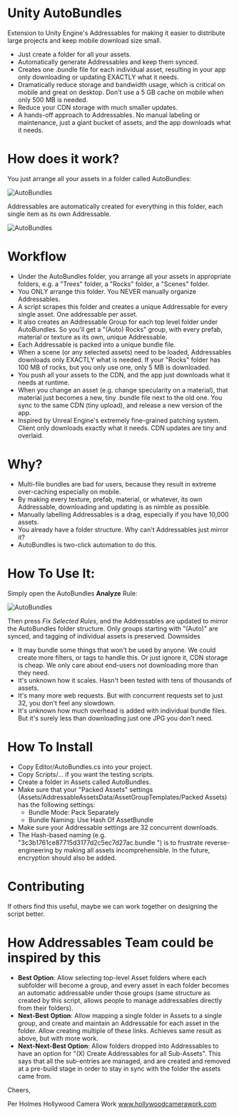 # Unity AutoBundles
Extension to Unity Engine's Addressables for making it easier to distribute large projects and keep mobile download size small.

* Just create a folder for all your assets.
* Automatically generate Addressables and keep them synced.
* Creates one .bundle file for each individual asset, resulting in your app only downloading or updating EXACTLY what it needs.
* Dramatically reduce storage and bandwidth usage, which is critical on mobile and great on desktop. Don't use a 5 GB cache on mobile when only 500 MB is needed.
* Reduce your CDN storage with much smaller updates.
* A hands-off approach to Addressables. No manual labeling or maintenance, just a giant bucket of assets, and the app downloads what it needs.

# How does it work?

You just arrange all your assets in a folder called AutoBundles:

![AutoBundles](https://github.com/perholmes/UnityAutoBundles/raw/master/Images/folders.png)

Addressables are automatically created for everything in this folder, each single item as its own Addressable.

![AutoBundles](https://github.com/perholmes/UnityAutoBundles/raw/master/Images/mapping.png)

# Workflow

* Under the AutoBundles folder, you arrange all your assets in appropriate folders, e.g. a "Trees" folder, a "Rocks" folder, a "Scenes" folder.
* You ONLY arrange this folder. You NEVER manually organize Addressables.
* A script scrapes this folder and creates a unique Addressable for every single asset. One addressable per asset.
* It also creates an Addressable Group for each top level folder under AutoBundles. So you'll get a "(Auto) Rocks" group, with every prefab, material or texture as its own, unique Addressable.
* Each Addressable is packed into a unique bundle file.
* When a scene (or any selected assets) need to be loaded, Addressables downloads only EXACTLY what is needed. If your "Rocks" folder has 100 MB of rocks, but you only use one, only 5 MB is downloaded.
* You push all your assets to the CDN, and the app just downloads what it needs at runtime.
* When you change an asset (e.g. change specularity on a material), that material just becomes a new, tiny .bundle file next to the old one. You sync to the same CDN (tiny upload), and release a new version of the app.
* Inspired by Unreal Engine's extremely fine-grained patching system. Client only downloads exactly what it needs. CDN updates are tiny and overlaid.

# Why?

* Multi-file bundles are bad for users, because they result in extreme over-caching especially on mobile.
* By making every texture, prefab, material, or whatever, its own Addressable, downloading and updating is as nimble as possible.
* Manually labelling Addressables is a drag, especially if you have 10,000 assets.
* You already have a folder structure. Why can't Addressables just mirror it?
* AutoBundles is two-click automation to do this.

# How To Use It:

Simply open the AutoBundles **Analyze** Rule:
 
![AutoBundles](https://github.com/perholmes/UnityAutoBundles/raw/master/Images/analyze.png)
 
Then press *Fix Selected Rules*, and the Addressables are updated to mirror the AutoBundles folder structure. Only groups starting with "(Auto)" are synced, and tagging of individual assets is preserved.
Downsides

* It may bundle some things that won't be used by anyone. We could create more filters, or tags to handle this. Or just ignore it, CDN storage is cheap. We only care about end-users not downloading more than they need.
* It's unknown how it scales. Hasn't been tested with tens of thousands of assets.
* It's many more web requests. But with concurrent requests set to just 32, you don't feel any slowdown.
* It's unknown how much overhead is added with individual bundle files. But it's surely less than downloading just one JPG you don't need.

# How To Install

* Copy Editor/AutoBundles.cs into your project.
* Copy Scripts/… if you want the testing scripts.
* Create a folder in Assets called AutoBundles.
* Make sure that your "Packed Assets" settings (Assets/AddressableAssetsData/AssetGroupTemplates/Packed Assets) has the following settings:
  * Bundle Mode: Pack Separately
  * Bundle Naming: Use Hash Of AssetBundle
* Make sure your Addressable settings are 32 concurrent downloads.
* The Hash-based naming (e.g. "3c3b1761ce87715d3177d2c5ec7d27ac.bundle ") is to frustrate reverse-engineering by making all assets incomprehensible. In the future, encryption should also be added.

# Contributing

If others find this useful, maybe we can work together on designing the script better.

# How Addressables Team could be inspired by this

* **Best Option**: Allow selecting top-level Asset folders where each subfolder will become a group, and every asset in each folder becomes an automatic addressable under those groups (same structure as created by this script, allows people to manage addressables directly from their folders).
* **Next-Best Option**: Allow mapping a single folder in Assets to a single group, and create and maintain an Addressable for each asset in the folder. Allow creating multiple of these links. Achieves same result as above, but with more work.
* **Next-Next-Best Option**: Allow folders dropped into Addressables to have an option for "(X) Create Addressables for all Sub-Assets". This says that all the sub-entries are managed, and are created and removed at a pre-build stage in order to stay in sync with the folder the assets came from.

Cheers,

Per Holmes
Hollywood Camera Work
www.hollywoodcamerawork.com


